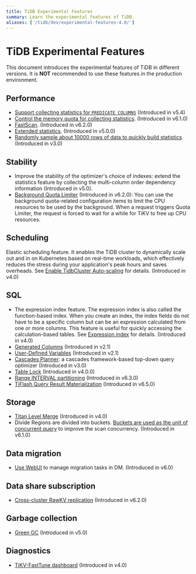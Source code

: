 ```yaml
---
title: TiDB Experimental Features
summary: Learn the experimental features of TiDB.
aliases: ['/tidb/dev/experimental-features-4.0/']
---
```


# TiDB Experimental Features

This document introduces the experimental features of TiDB in different versions. It is **NOT** recommended to use these features in the production environment.

## Performance

+ [Support collecting statistics for `PREDICATE COLUMNS`](/statistics.md#collect-statistics-on-some-columns) (Introduced in v5.4)
+ [Control the memory quota for collecting statistics](/statistics.md#the-memory-quota-for-collecting-statistics). (Introduced in v6.1.0)
+ [FastScan](/develop/dev-guide-use-fastscan.md). (Introduced in v6.2.0)
+ [Extended statistics](/extended-statistics.md). (Introduced in v5.0.0)
+ [Randomly sample about 10000 rows of data to quickly build statistics](/system-variables.md#tidb_enable_fast_analyze) (Introduced in v3.0)

## Stability

+ Improve the stability of the optimizer's choice of indexes: extend the statistics feature by collecting the multi-column order dependency information (Introduced in v5.0).
+ [Background Quota Limiter](/tikv-configuration-file.md#background-quota-limiter) (Introduced in v6.2.0): You can use the background quota-related configuration items to limit the CPU resources to be used by the background. When a request triggers Quota Limiter, the request is forced to wait for a while for TiKV to free up CPU resources.

## Scheduling

Elastic scheduling feature. It enables the TiDB cluster to dynamically scale out and in on Kubernetes based on real-time workloads, which effectively reduces the stress during your application's peak hours and saves overheads. See [Enable TidbCluster Auto-scaling](https://docs.pingcap.com/tidb-in-kubernetes/stable/enable-tidb-cluster-auto-scaling) for details. (Introduced in v4.0)

## SQL

+ The expression index feature. The expression index is also called the function-based index. When you create an index, the index fields do not have to be a specific column but can be an expression calculated from one or more columns. This feature is useful for quickly accessing the calculation-based tables. See [Expression index](/sql-statements/sql-statement-create-index.md) for details. (Introduced in v4.0)
+ [Generated Columns](/generated-columns.md) (Introduced in v2.1)
+ [User-Defined Variables](/user-defined-variables.md) (Introduced in v2.1)
+ [Cascades Planner](/system-variables.md#tidb_enable_cascades_planner): a cascades framework-based top-down query optimizer (Introduced in v3.0)
+ [Table Lock](/tidb-configuration-file.md#enable-table-lock-new-in-v400) (Introduced in v4.0.0)
+ [Range INTERVAL partitioning](/partitioned-table.md#range-interval-partitioning) (Introduced in v6.3.0)
+ [TiFlash Query Result Materialization](/tiflash/tiflash-results-materialization.md) (Introduced in v6.5.0)

## Storage

+ [Titan Level Merge](/storage-engine/titan-configuration.md#level-merge-experimental) (Introduced in v4.0)
+ Divide Regions are divided into buckets. [Buckets are used as the unit of concurrent query](/tune-region-performance.md#use-bucket-to-increase-concurrency) to improve the scan concurrency. (Introduced in v6.1.0)

## Data migration

+ [Use WebUI](/dm/dm-webui-guide.md) to manage migration tasks in DM. (Introduced in v6.0)

## Data share subscription

+ [Cross-cluster RawKV replication](/tikv-configuration-file.md#api-version-new-in-v610) (Introduced in v6.2.0)

## Garbage collection

+ [Green GC](/system-variables.md#tidb_gc_scan_lock_mode-new-in-v50) (Introduced in v5.0)

## Diagnostics

+ [TiKV-FastTune dashboard](/grafana-tikv-dashboard.md#tikv-fasttune-dashboard) (Introduced in v4.0)
